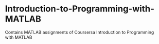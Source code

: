 # Introduction-to-Programming-with-MATLAB
Contains MATLAB assignments of Coursersa Introduction to Programming with MATLAB
